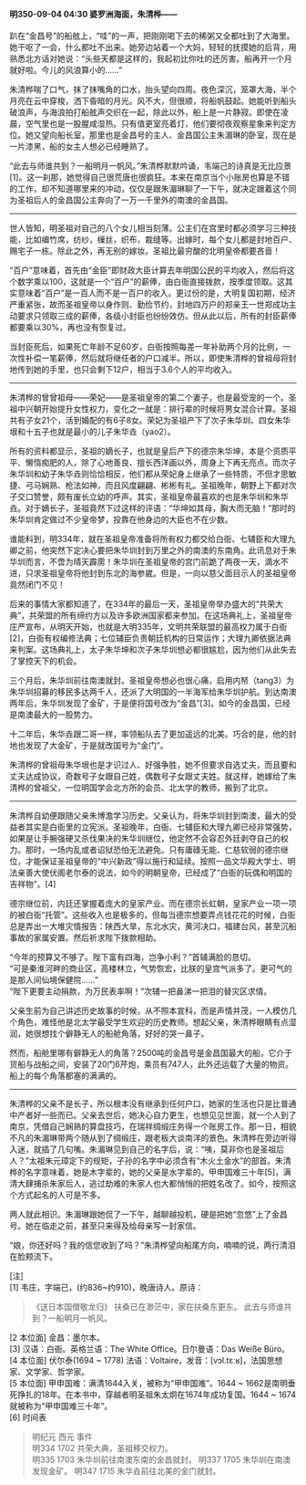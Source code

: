 #### 明350-09-04 04:30 婆罗洲海面，朱清桦——

趴在“金昌号”的船舷上，“哇”的一声，把刚刚喝下去的稀粥又全都吐到了大海里。她干呕了一会，什么都吐不出来。她旁边站着一个大妈，轻轻的抚摸她的后背，用熟悉北方话对她说：“头些天都是这样的，我起初比你吐的还厉害。船再开一个月就好啦。今儿的风浪算小的……”

朱清桦喘了口气，抹了抹嘴角的口水，抬头望向四周。夜色深沉，笼罩大海，半个月亮在云中穿梭，洒下昏暗的月光。风不大，但很顺，将船帆鼓起。她能听到船头破浪声，与海浪拍打船舷声交织在一起，除此以外，船上是一片静寂。即使在凌晨，空气里也是一股腥咸湿热。只有值更室亮着灯，他们要彻夜观察星象来判定方位。她又望向船长室，那里也是金昌号的主人、金昌国公主朱湄琳的卧室，现在是一片漆黑，船的女主人想必已经睡熟了。

“此去与师谁共到？一船明月一帆风。”朱清桦默默吟诵，韦端己的诗真是无比应景[1]。这一刹那，她觉得自己很荒唐也很疯狂。本来在南京当个小账房也算是不错的工作，却不知道哪里来的冲动，仅仅是跟朱湄琳聊了一下午，就决定跟着这个同为圣祖后人的金昌国公主奔向了一万一千里外的南澳的金昌国。

***

世人皆知，明圣祖对自己的八个女儿相当刻薄。公主们在宫里时都必须学习三种技能，比如编竹席，纺纱，缫丝，织布，裁缝等。出嫁时，每个女儿都是封地百户、赐宅子一栋。除此之外，再无别的嫁妆。圣祖比最穷酸的北明皇帝都要吝啬！

“百户”意味着，首先由“金臣”即财政大臣计算去年明国公民的平均收入，然后将这个数字乘以100，这就是一个“百户”的薪俸，由白衙直接拨款，按季度领取。这其实意味着“百户”是一百人而不是一百户的收入。更过份的是，大明复国初期，经济严重紧张，故而圣祖皇帝以身作则、勤俭节约，封地四万户的郑亲王一世郑成功主动要求只领取三成的薪俸，各级小封臣也纷纷效仿。但从此以后，所有的封臣薪俸都要乘以30%，再也没有恢复过。

当封臣死后，如果死亡年龄不足60岁，白衙按照每差一年补助两个月的比例，一次性补偿一笔薪俸，然后就将继任者的户口减半。所以，即使朱清桦的曾祖母将封地传到她的手里，也只会剩下12户，相当于3.6个人的平均收入。

***

朱清桦的曾曾祖母——荣妃——是圣祖皇帝的第二个妻子，也是最受宠的一个。圣祖中兴朝开始提升女性权力，变化之一就是：排行辈的时候将男女混合计算。圣祖共有子女21个，活到婚配的有6子8女。荣妃为圣祖产下了次子朱华圳、四女朱华垠和十五子也就是最小的儿子朱华垚（yao2）。

所有的资料都显示，圣祖的嫡长子，也就是皇后产下的德宗朱华坤，本是个资质平平、懒惰痴肥的人，除了心地善良、擅长西洋画以外，周身上下再无亮点。而次子朱华圳和幼子朱华垚则恰恰相反，他们都从荣妃身上继承了一些特质，不但才思敏捷、弓马娴熟、枪法如神，而且风度翩翩、彬彬有礼。圣祖晚年，朝野上下都对次子交口赞誉，颇有废长立幼的呼声。其实，圣祖皇帝最喜欢的也是朱华圳和朱华垚。对于嫡长子，圣祖竟然下过这样的评语：“华坤如其母，胸大而无脑！”那时的朱华圳肯定做过不少皇帝梦，投靠在他身边的大臣也不在少数。

谁能料到，明334年，就在圣祖皇帝准备将所有权力都交给白衙、七辅臣和大理九卿之前，他突然下定决心要把朱华圳封到万里之外的南澳的东南角。此讯息对于朱华圳而言，不啻为晴天霹雳！朱华圳在圣祖皇帝的宫门前跪了两夜一天，滴水不进，只求圣祖皇帝将他封到东北的海参崴。但是，一向以慈父面目示人的圣祖皇帝竟然闭门不见！

后来的事情大家都知道了，在334年的最后一天，圣祖皇帝举办盛大的“共荣大典”，共荣盟的所有缔约方以及许多欧洲国家都来参加。在这场典礼上，圣祖皇帝庄严宣布，从明天开始，也就是大明335年，文明共荣联盟的最高权力属于白衙[2]，白衙有权编修法典；七位辅臣负责朝廷机构的日常运作；大理九卿依据法典来判案。这场典礼上，太子朱华坤和次子朱华圳想必都很尴尬，因为他们从此失去了掌控天下的机会。

三个月后，朱华圳前往南澳就封。圣祖皇帝想必也很心痛，启用内帑（tang3）为朱华圳招募的移民多达两千人，还派了大明国的一半海军给朱华圳护航。到达南澳两年后，朱华圳发现了金矿，于是便将国号改为“金昌”[3]。如今的金昌国，已经是南澳最大的一股势力。

十二年后，朱华垚跟二哥一样，率领船队去了更加遥远的北美。巧合的是，他的封地也发现了大金矿，于是就改国号为“金门”。

朱清桦的曾祖母朱华垠也是才识过人、好强争胜，她不但要求自选丈夫，而且要和丈夫达成协议，奇数号子女跟自己姓，偶数号子女跟丈夫姓。就这样，她嫁给了朱清桦的曾祖父，一位明国学会北方所的会员、北太学的教师，搬到了北京。

***

朱清桦自幼便跟随父亲朱博澹学习历史。父亲认为，将朱华圳封到南澳，最大的受益者其实是白衙里的立宪派。圣祖晚年，白衙、七辅臣和大理九卿已经非常强势，如果是让手腕强硬又杀伐果决的朱华圳继位，他定然不会容忍外廷剥夺自己的权力。那时，一场内乱或者诏狱恐怕无法避免。只有庸碌无能、仁慈软弱的德宗继位，才能保证圣祖皇帝的“中兴新政”得以施行和延续。按照一品文华殿大学士、明法亲善大使伏阁老尔泰的说法，如今的明朝皇帝，已经成了“白衙的玩偶和明国的吉祥物”。[4]

德宗继位前，内廷还掌握着庞大的皇家产业。而在德宗长虹朝，皇家产业一项一项的被白衙“托管”。这些收入也是极多的，但每当德宗想要弄点钱花花的时候，白衙总是弄出一大堆灾情报告：陕西大旱，东北水灾，黄河决口，福建台风，甚至沉船事故的家属安置。然后祈求陛下拨款相助。

“今年的预算又不够了。陛下富有四海，岂争小利？”首辅满脸的恳切。  
“可是秦淮河畔的商业区，高楼林立，气势恢宏，比朕的皇宫气派多了。更可气的是那人间仙境保健院……”  
“陛下更要主动捐款，为万民表率啊！”次辅一把鼻涕一把泪的替灾区求情。

父亲生前为自己讲述历史故事的时候，从不照本宣科，而是声情并茂，一人模仿几个角色，难怪他是北太学最受学生欢迎的历史教师。想起父亲，朱清桦眼睛有点湿润，她很想找个僻静无人的船舱角落，好好的哭一鼻子。

然而，船舱里哪有僻静无人的角落？2500吨的金昌号是金昌国最大的船，它介于货船与战船之间，安装了20门6芹炮，乘员有747人，此外还运载了大量的物资。船上的每个角落都塞的满满的。

***

朱清桦的父亲不是长子，所以根本没有继承到任何户口，她家的生活也只是比普通中产者好一些而已。父亲去世后，她决心自力更生，也想见见世面，就一个人到了南京，凭借自己娴熟的算盘技巧，在瑞祥绸缎庄务得一个账房工作。那一日，相貌不凡的朱湄琳带两个随从到了绸缎庄，跟老板大谈南洋的景色。朱清桦在旁边听得入迷，就插了几句嘴。朱湄琳见到自己的名字后，说：“咦，莫非你也是圣祖后人？”太祖朱元璋定下的规矩，子孙的名字中必须含有“木火土金水”的部首。朱清桦的名字意味着，她是木字辈的，她的父亲是水字辈的。甲申国难三十年[5]，满清大肆捕杀朱家后人，逃过劫难的朱家人也大都悄悄的把姓名改了。如今，按照这个方式起名的人可是不多。

两人就此相识。朱湄琳跟她侃了一下午，越聊越投机，硬是把她“忽悠”上了金昌号。她在临走之前，甚至只来得及给母亲写一封家信。

“娘，你还好吗？我的信您收到了吗？”朱清桦望向船尾方向，喃喃的说，两行清泪在脸颊流下。

[注]  
[1] 韦庄，字端己，(约836~约910)，晚唐诗人。原诗：
> 《送日本国僧敬龙归》
> 扶桑已在渺茫中，家在扶桑东更东。
> 此去与师谁共到？一船明月一帆风。

[2 本位面] 金昌：墨尔本。  
[3] 汉语：白衙。英格兰语：The White Office。日尔曼语：Das Weiße Büro。  
[4 本位面] 伏尔泰(1694 ~ 1778) 法语：Voltaire，发音：[vɔl.tɛːʁ]，法国思想家、文学家、哲学家。  
[5 本位面] 甲申国难：满清1644入关，被称为“甲申国难”。1644 ~ 1662是南明垂死挣扎的18年。在本书中，穿越者明圣祖朱太炯在1674年成功复国。1644 ~ 1674就被称为“甲申国难三十年”。  
[6] 时间表  
>
> 明纪元  西元  事件  
> 明334   1702  共荣大典，圣祖移交权力。  
> 明335   1703  朱华圳前往南澳东南的金昌就封。 
> 明337   1705  朱华圳在南澳发现金矿。
> 明347   1715  朱华垚前往北美的金门就封。  

